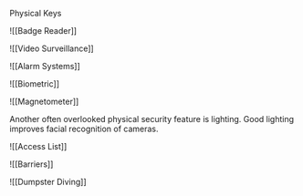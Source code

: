 Physical Keys

![[Badge Reader]]

![[Video Surveillance]]

![[Alarm Systems]]

![[Biometric]]

![[Magnetometer]]

Another often overlooked physical security feature is lighting. Good lighting improves facial recognition of cameras.

![[Access List]]

![[Barriers]]


![[Dumpster Diving]]